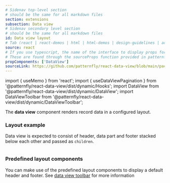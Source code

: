 ```yaml
---
# Sidenav top-level section
# should be the same for all markdown files
section: extensions
subsection: Data view
# Sidenav secondary level section
# should be the same for all markdown files
id: Data view layout
# Tab (react | react-demos | html | html-demos | design-guidelines | accessibility)
source: react
# If you use typescript, the name of the interface to display props for
# These are found through the sourceProps function provided in patternfly-docs.source.js
propComponents: ['DataView']
sourceLink: https://github.com/patternfly/react-data-view/blob/main/packages/module/patternfly-docs/content/extensions/data-view/examples/DataView/DataView.md
---
```

import { useMemo } from 'react';
import { useDataViewPagination } from '@patternfly/react-data-view/dist/dynamic/Hooks';
import DataView from '@patternfly/react-data-view/dist/dynamic/DataView';
import DataViewToolbar from '@patternfly/react-data-view/dist/dynamic/DataViewToolbar';

The **data view** component renders record data in a configured layout.

### Layout example

Data view is expected to consist of header, data part and footer stacked below each other and passed as `children`.

```js file="./DataViewLayoutExample.tsx"

```

### Predefined layout components

You can make use of the predefined layout components to display a default header and footer. See [data view toolbar](/data-view/data-view-toolbar) for more information 

```js file="./DataViewPredefinedLayoutExample.tsx"

```
